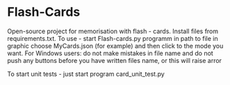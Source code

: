 # Flash-Cards
Open-source project for memorisation with flash - cards. Install files from requirements.txt.
To use - start Flash-cards.py programm in path to file in graphic choose MyCards.json (for example) and then click to the mode you want.
For Windows users:
do not make mistakes in file name and do not push any buttons before you have written files name, or this will raise arror

To start unit tests - just start program card_unit_test.py
